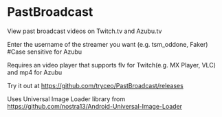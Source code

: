 PastBroadcast
=============

View past broadcast videos on Twitch.tv and Azubu.tv

Enter the username of the streamer you want (e.g. tsm_oddone, Faker) #Case sensitive for Azubu

Requires an video player that supports flv for Twitch(e.g. MX Player, VLC) and mp4 for Azubu

Try it out at https://github.com/tryceo/PastBroadcast/releases

Uses Universal Image Loader library from https://github.com/nostra13/Android-Universal-Image-Loader
